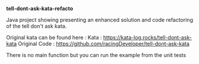 <b>tell-dont-ask-kata-refacto</b>

Java project showing presenting an enhanced solution and code refactoring of the tell don't ask kata.

Original kata can be found here :
Kata : https://kata-log.rocks/tell-dont-ask-kata
Original Code : https://github.com/racingDeveloper/tell-dont-ask-kata

There is no main function but you can run the example from the unit tests
